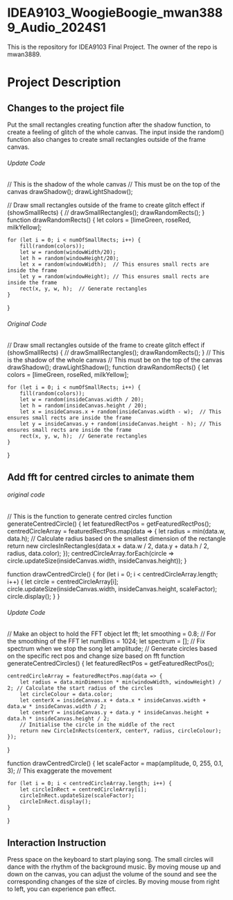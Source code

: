 # IDEA9103_WoogieBoogie_mwan3889_Audio_2024S1
This is the repository for IDEA9103 Final Project. The owner of the repo is mwan3889.

# Project Description

## Changes to the project file
Put the small rectangles creating function after the shadow function, to create a feeling of glitch of the whole canvas. The input inside the random() function also changes to create small rectangles outside of the frame canvas.
###### Update Code
  // This is the shadow of the whole canvas
  // This must be on the top of the canvas
  drawShadow();
  drawLightShadow();

// Draw small rectangles outside of the frame to create glitch effect
if (showSmallRects) {
    // drawSmallRectangles();
    drawRandomRects();
}
function drawRandomRects() {
    let colors = [limeGreen, roseRed, milkYellow];

    for (let i = 0; i < numOfSmallRects; i++) {
        fill(random(colors));
        let w = random(windowWidth/20);
        let h = random(windowHeight/20);
        let x = random(windowWidth);  // This ensures small rects are inside the frame
        let y = random(windowHeight); // This ensures small rects are inside the frame
        rect(x, y, w, h);  // Generate rectangles
    }
}
###### Original Code
// Draw small rectangles outside of the frame to create glitch effect
if (showSmallRects) {
    // drawSmallRectangles();
    drawRandomRects();
}
  // This is the shadow of the whole canvas
  // This must be on the top of the canvas
  drawShadow();
  drawLightShadow();
function drawRandomRects() {
    let colors = [limeGreen, roseRed, milkYellow];

    for (let i = 0; i < numOfSmallRects; i++) {
        fill(random(colors));
        let w = random(insideCanvas.width / 20);
        let h = random(insideCanvas.height / 20);
        let x = insideCanvas.x + random(insideCanvas.width - w);  // This ensures small rects are inside the frame
        let y = insideCanvas.y + random(insideCanvas.height - h); // This ensures small rects are inside the frame
        rect(x, y, w, h);  // Generate rectangles
    }
}

## Add fft for centred circles to animate them
###### original code
// This is the function to generate centred circles
function generateCentredCircle() {
    let featuredRectPos = getFeaturedRectPos();
    centredCircleArray = featuredRectPos.map(data => {
        let radius = min(data.w, data.h); // Calculate radius based on the smallest dimension of the rectangle
        return new circlesInRectangles(data.x + data.w / 2, data.y + data.h / 2, radius, data.color);
    });
    centredCircleArray.forEach(circle => circle.updateSize(insideCanvas.width, insideCanvas.height));
}

function drawCentredCircle() {
    for (let i = 0; i < centredCircleArray.length; i++) {
        let circle = centredCircleArray[i];
        circle.updateSize(insideCanvas.width, insideCanvas.height, scaleFactor);
        circle.display();
    }
}
###### Update Code
// Make an object to hold the FFT object
let fft;
let smoothing = 0.8;  // For the smoothing of the FFT
let numBins = 1024;
let spectrum = [];  // Fix spectrum when we stop the song
let amplitude;
// Generate circles based on the specific rect pos and change size based on fft
function generateCentredCircles() {
    let featuredRectPos = getFeaturedRectPos();

    centredCircleArray = featuredRectPos.map(data => {
        let radius = data.minDimension * min(windowWidth, windowHeight) / 2; // Calculate the start radius of the circles
        let circleColour = data.color;
        let centerX = insideCanvas.x + data.x * insideCanvas.width + data.w * insideCanvas.width / 2;
        let centerY = insideCanvas.y + data.y * insideCanvas.height + data.h * insideCanvas.height / 2;
        // Initialise the circle in the middle of the rect
        return new CircleInRects(centerX, centerY, radius, circleColour);
    });
}

function drawCentredCircle() {
    let scaleFactor = map(amplitude, 0, 255, 0.1, 3);  // This exaggerate the movement

    for (let i = 0; i < centredCircleArray.length; i++) {
        let circleInRect = centredCircleArray[i];
        circleInRect.updateSize(scaleFactor);
        circleInRect.display();
    }
}



## Interaction Instruction
Press space on the keyboard to start playing song.
The small circles will dance with the rhythm of the background music.
By moving mouse up and down on the canvas, you can adjust the volume of the sound and see the corresponding changes of the size of circles.
By moving mouse from right to left, you can experience pan effect.